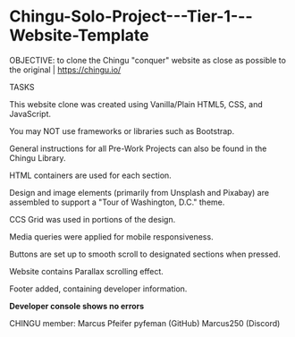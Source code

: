 # Chingu-Solo-Project---Tier-1---Website-Template

OBJECTIVE: to clone the Chingu "conquer" website as close as possible to the original | https://chingu.io/

TASKS

This website clone was created using Vanilla/Plain HTML5, CSS, and JavaScript.

You may NOT use frameworks or libraries such as Bootstrap.

General instructions for all Pre-Work Projects can also be found in the Chingu Library.

HTML containers are used for each section.

Design and image elements (primarily from Unsplash and Pixabay) are assembled to support a "Tour of Washington, D.C." theme.

CCS Grid was used in portions of the design.

Media queries were applied for mobile responsiveness.

Buttons are set up to smooth scroll to designated sections when pressed.

Website contains Parallax scrolling effect.

Footer added, containing developer information.

**Developer console shows no errors**

CHINGU member: Marcus Pfeifer
pyfeman (GitHub)
Marcus250 (Discord)
